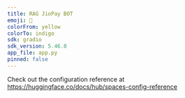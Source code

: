 ```yaml
---
title: RAG JioPay BOT
emoji: 👀
colorFrom: yellow
colorTo: indigo
sdk: gradio
sdk_version: 5.46.0
app_file: app.py
pinned: false
---
```


Check out the configuration reference at https://huggingface.co/docs/hub/spaces-config-reference
